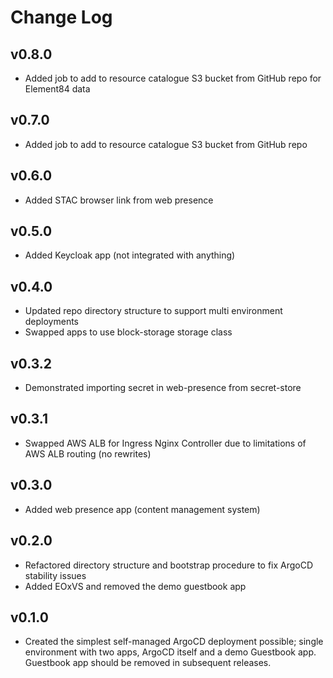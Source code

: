 # Change Log

## v0.8.0

- Added job to add to resource catalogue S3 bucket from GitHub repo for Element84 data

## v0.7.0

- Added job to add to resource catalogue S3 bucket from GitHub repo

## v0.6.0

- Added STAC browser link from web presence

## v0.5.0

- Added Keycloak app (not integrated with anything)

## v0.4.0

- Updated repo directory structure to support multi environment deployments
- Swapped apps to use block-storage storage class

## v0.3.2

- Demonstrated importing secret in web-presence from secret-store

## v0.3.1

- Swapped AWS ALB for Ingress Nginx Controller due to limitations of AWS ALB routing (no rewrites)

## v0.3.0

- Added web presence app (content management system)

## v0.2.0

- Refactored directory structure and bootstrap procedure to fix ArgoCD stability issues
- Added EOxVS and removed the demo guestbook app

## v0.1.0

- Created the simplest self-managed ArgoCD deployment possible; single environment with two apps, ArgoCD itself and a demo Guestbook app. Guestbook app should be removed in subsequent releases.

